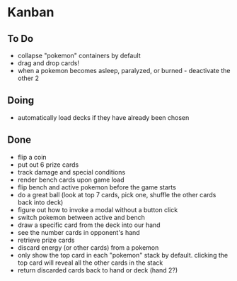 # Kanban

## To Do
- collapse "pokemon" containers by default
- drag and drop cards!
- when a pokemon becomes asleep, paralyzed, or burned - deactivate the other 2

## Doing
- automatically load decks if they have already been chosen

## Done
- flip a coin
- put out 6 prize cards
- track damage and special conditions
- render bench cards upon game load
- flip bench and active pokemon before the game starts
- do a great ball (look at top 7 cards, pick one, shuffle the other cards back into deck)
- figure out how to invoke a modal without a button click
- switch pokemon between active and bench
- draw a specific card from the deck into our hand
- see the number cards in opponent's hand
- retrieve prize cards
- discard energy (or other cards) from a pokemon
- only show the top card in each "pokemon" stack by default. clicking the top card will reveal all the other cards in the stack
- return discarded cards back to hand or deck (hand 2?)
